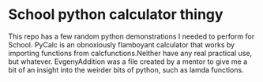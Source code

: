 # School python calculator thingy
This repo has a few random python demonstrations I needed to perform for School.
PyCalc is an obnoxiously flamboyant calculator that works by importing functions from calcfunctions.Neither have any real practical use, but whatever.
EvgenyAddition was a file created by a mentor to give me a bit of an insight into the weirder bits of python, such as lamda functions.
